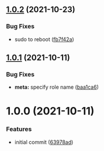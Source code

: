 ## [1.0.2](https://github.com/gliech/networkd-bridge-ansible-role/compare/v1.0.1...v1.0.2) (2021-10-23)


### Bug Fixes

* sudo to reboot ([fb7f42a](https://github.com/gliech/networkd-bridge-ansible-role/commit/fb7f42ac380cabe7f12171adfc6a248fa021df75))

## [1.0.1](https://github.com/gliech/networkd-bridge-ansible-role/compare/v1.0.0...v1.0.1) (2021-10-11)


### Bug Fixes

* **meta:** specify role name ([baa1ca6](https://github.com/gliech/networkd-bridge-ansible-role/commit/baa1ca6b6cf9794e6b3eebb7e70e56ad1914f778))

# 1.0.0 (2021-10-11)


### Features

* initial commit ([63978ad](https://github.com/gliech/networkd-bridge-ansible-role/commit/63978add2f18c9af0c4738384213fb9f983a8357))
